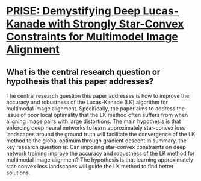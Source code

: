 # [PRISE: Demystifying Deep Lucas-Kanade with Strongly Star-Convex   Constraints for Multimodel Image Alignment](https://arxiv.org/abs/2303.11526)

## What is the central research question or hypothesis that this paper addresses?

The central research question this paper addresses is how to improve the accuracy and robustness of the Lucas-Kanade (LK) algorithm for multimodal image alignment. Specifically, the paper aims to address the issue of poor local optimality that the LK method often suffers from when aligning image pairs with large distortions. The main hypothesis is that enforcing deep neural networks to learn approximately star-convex loss landscapes around the ground truth will facilitate the convergence of the LK method to the global optimum through gradient descent.In summary, the key research question is: Can imposing star-convex constraints on deep network training improve the accuracy and robustness of the LK method for multimodal image alignment? The hypothesis is that learning approximately star-convex loss landscapes will guide the LK method to find better solutions.
